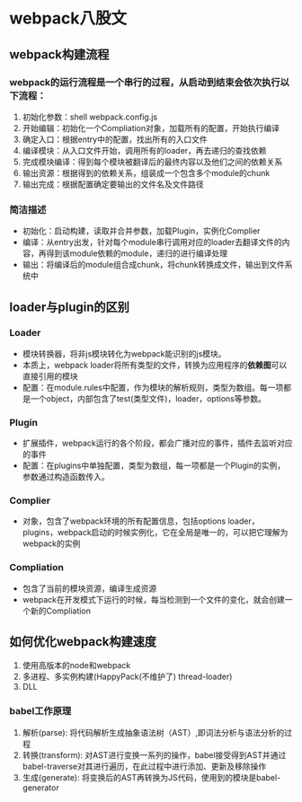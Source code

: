 # webpack八股文

## webpack构建流程

### webpack的运行流程是一个串行的过程，从启动到结束会依次执行以下流程：
1. 初始化参数：shell webpack.config.js
2. 开始编辑：初始化一个Compliation对象，加载所有的配置，开始执行编译
3. 确定入口：根据entry中的配置，找出所有的入口文件
4. 编译模块：从入口文件开始，调用所有的loader，再去递归的查找依赖
5. 完成模块编译：得到每个模块被翻译后的最终内容以及他们之间的依赖关系
6. 输出资源：根据得到的依赖关系，组装成一个包含多个module的chunk
7. 输出完成：根据配置确定要输出的文件名及文件路径

### 简洁描述
- 初始化：启动构建，读取并合并参数，加载Plugin，实例化Complier
- 编译：从entry出发，针对每个module串行调用对应的loader去翻译文件的内容，再得到该module依赖的module，递归的进行编译处理
- 输出：将编译后的module组合成chunk，将chunk转换成文件，输出到文件系统中

## loader与plugin的区别

### Loader 
* 模块转换器，将非js模块转化为webpack能识别的js模块。
* 本质上，webpack loader将所有类型的文件，转换为应用程序的**依赖图**可以直接引用的模块
* 配置：在module.rules中配置，作为模块的解析规则，类型为数组。每一项都是一个object，内部包含了test(类型文件)，loader，options等参数。

### Plugin
* 扩展插件，webpack运行的各个阶段，都会广播对应的事件，插件去监听对应的事件
* 配置：在plugins中单独配置，类型为数组，每一项都是一个Plugin的实例，参数通过构造函数传入。

### Complier

* 对象，包含了webpack环境的所有配置信息，包括options loader，plugins，webpack启动的时候实例化，它在全局是唯一的，可以把它理解为webpack的实例

### Compliation

* 包含了当前的模块资源，编译生成资源
* webpack在开发模式下运行的时候，每当检测到一个文件的变化，就会创建一个新的Compliation

## 如何优化webpack构建速度
1. 使用高版本的node和webpack
2. 多进程、多实例构建(HappyPack(不维护了) thread-loader)
3. DLL 

### babel工作原理
1. 解析(parse): 将代码解析生成抽象语法树（AST）,即词法分析与语法分析的过程
2. 转换(transform): 对AST进行变换一系列的操作，babel接受得到AST并通过babel-traverse对其进行遍历，在此过程中进行添加、更新及移除操作
3. 生成(generate): 将变换后的AST再转换为JS代码，使用到的模块是babel-generator

